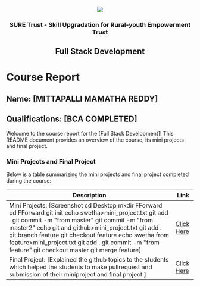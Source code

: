 <!-- PROJECT LOGO -->
<br />

<div align="center">
   <img src='https://user-images.githubusercontent.com/73131499/166115643-d3187f47-d38f-41b2-ae42-5ecbbc60de14.png' />


<h3 align="center">SURE Trust - Skill Upgradation for Rural-youth Empowerment Trust</h3>
  <h2> Full Stack Development </h2>
</div>

# Course Report

## Name: [MITTAPALLI MAMATHA REDDY]

## Qualifications: [BCA COMPLETED]

Welcome to the course report for the [Full Stack Development]! This README document provides an overview of the course, its mini projects and final project.

### Mini Projects and Final Project

Below is a table summarizing the mini projects and final project completed during the course:

| Description                               | Link                                    |
|-------------------------------------------|-----------------------------------------|
| Mini Projects: [Screenshot cd Desktop mkdir FForward cd FForward git init echo swetha>mini_project.txt git add . git commit -m "from master" git commit -m "from master2" echo git and github>mini_project.txt git add . git branch feature git checkout feature echo swetha from feature>mini_project.txt git add . git commit -m "from feature" git checkout master git merge feature]     | [Click Here](https://github.com/sure-trust/G1_Git_and_GitHub/tree/main/Mini%20Projects/Mamatha)                         |
| Final Project: [Explained the  github topics to the students which helped the students to make pullrequest and submission of their miniproject and final project ]     | [Click Here](https://github.com/sure-trust/G1_Git_and_GitHub/tree/main/Final%20Capstone%20Project/Mamatha)                         |
